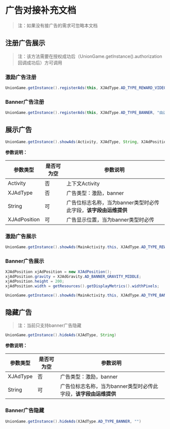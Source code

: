 # 广告对接补充文档

> 注：如果没有接广告的需求可忽略本文档

## 注册广告展示

> 注：该方法需要在授权成功后（UnionGame.getInstance().authorization回调成功后）方可调用

### 激励广告注册

```java
UnionGame.getInstance().registerAds(this, XJAdType.AD_TYPE_REWARD_VIDEO, "", new OnXinJiAdsListener());
```

### Banner广告注册

```java
UnionGame.getInstance().registerAds(this, XJAdType.AD_TYPE_BANNER, "由运维提供（广告标志名称）", new OnXinJiAdsListener());
```

## 展示广告

```java
UnionGame.getInstance().showAds(Activity, XJAdType, String, XJAdPosition)
```

**参数说明：**

| 参数类型 | 是否可为空 | 参数说明 |
|----------|------------|----------|
| Activity | 否 | 上下文Activity |
| XJAdType | 否 | 广告类型：激励，banner |
| String | 可 | 广告位标志名称，当为banner类型时必传此字段，**该字段由运维提供** |
| XJAdPosition | 可 | 广告显示位置，当为banner类型时必传 |

### 激励广告展示

```java
UnionGame.getInstance().showAds(MainActivity.this, XJAdType.AD_TYPE_REWARD_VIDEO, "", null)
```

### Banner广告展示

```java
XJAdPosition xjAdPosition = new XJAdPosition();
xjAdPosition.gravity = XJAdGravity.AD_BANNER_GRAVITY_MIDDLE;
xjAdPosition.height = 200;
xjAdPosition.width = getResources().getDisplayMetrics().widthPixels;

UnionGame.getInstance().showAds(MainActivity.this, XJAdType.AD_TYPE_BANNER, "banner_test", xjAdPosition);
```

## 隐藏广告

> 注：当前只支持banner广告隐藏

```java
UnionGame.getInstance().hideAds(XJAdType, String)
```

**参数说明：**

| 参数类型 | 是否可为空 | 参数说明 |
|----------|------------|----------|
| XJAdType | 否 | 广告类型：激励，banner |
| String | 可 | 广告位标志名称，当为banner类型时必传此字段，**该字段由运维提供** |

### Banner广告隐藏

```java
UnionGame.getInstance().hideAds(XJAdType.AD_TYPE_BANNER, "")
```